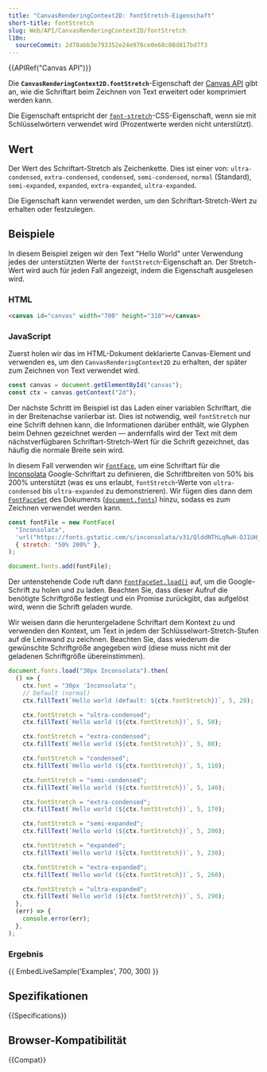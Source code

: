 ```yaml
---
title: "CanvasRenderingContext2D: fontStretch-Eigenschaft"
short-title: fontStretch
slug: Web/API/CanvasRenderingContext2D/fontStretch
l10n:
  sourceCommit: 2d78abb3e793352e24e976ce0e68c08d817bd7f3
---
```


{{APIRef("Canvas API")}}

Die **`CanvasRenderingContext2D.fontStretch`**-Eigenschaft der [Canvas API](/de/docs/Web/API/Canvas_API) gibt an, wie die Schriftart beim Zeichnen von Text erweitert oder komprimiert werden kann.

Die Eigenschaft entspricht der [`font-stretch`](/de/docs/Web/CSS/Reference/Properties/font-stretch)-CSS-Eigenschaft, wenn sie mit Schlüsselwörtern verwendet wird (Prozentwerte werden nicht unterstützt).

## Wert

Der Wert des Schriftart-Stretch als Zeichenkette.
Dies ist einer von: `ultra-condensed`, `extra-condensed`, `condensed`, `semi-condensed`, `normal` (Standard), `semi-expanded`, `expanded`, `extra-expanded`, `ultra-expanded`.

Die Eigenschaft kann verwendet werden, um den Schriftart-Stretch-Wert zu erhalten oder festzulegen.

## Beispiele

In diesem Beispiel zeigen wir den Text "Hello World" unter Verwendung jedes der unterstützten Werte der `fontStretch`-Eigenschaft an.
Der Stretch-Wert wird auch für jeden Fall angezeigt, indem die Eigenschaft ausgelesen wird.

### HTML

```html
<canvas id="canvas" width="700" height="310"></canvas>
```

### JavaScript

Zuerst holen wir das im HTML-Dokument deklarierte Canvas-Element und verwenden es, um den `CanvasRenderingContext2D` zu erhalten, der später zum Zeichnen von Text verwendet wird.

```js
const canvas = document.getElementById("canvas");
const ctx = canvas.getContext("2d");
```

Der nächste Schritt im Beispiel ist das Laden einer variablen Schriftart, die in der Breitenachse variierbar ist.
Dies ist notwendig, weil `fontStretch` nur eine Schrift dehnen kann, die Informationen darüber enthält, wie Glyphen beim Dehnen gezeichnet werden — andernfalls wird der Text mit dem nächstverfügbaren Schriftart-Stretch-Wert für die Schrift gezeichnet, das häufig die normale Breite sein wird.

In diesem Fall verwenden wir [`FontFace`](/de/docs/Web/API/FontFace), um eine Schriftart für die [Inconsolata](https://fonts.google.com/specimen/Inconsolata/tester) Google-Schriftart zu definieren, die Schriftbreiten von 50% bis 200% unterstützt (was es uns erlaubt, `fontStretch`-Werte von `ultra-condensed` bis `ultra-expanded` zu demonstrieren).
Wir fügen dies dann dem [`FontFaceSet`](/de/docs/Web/API/FontFaceSet) des Dokuments ([`document.fonts`](/de/docs/Web/API/Document/fonts)) hinzu, sodass es zum Zeichnen verwendet werden kann.

```js
const fontFile = new FontFace(
  "Inconsolata",
  'url("https://fonts.gstatic.com/s/inconsolata/v31/QlddNThLqRwH-OJ1UHjlKENVzlm-WkL3GZQmAwPyya15.woff2") format("woff2")',
  { stretch: "50% 200%" },
);

document.fonts.add(fontFile);
```

Der untenstehende Code ruft dann [`FontFaceSet.load()`](/de/docs/Web/API/FontFaceSet/load) auf, um die Google-Schrift zu holen und zu laden.
Beachten Sie, dass dieser Aufruf die benötigte Schriftgröße festlegt und ein Promise zurückgibt, das aufgelöst wird, wenn die Schrift geladen wurde.

Wir weisen dann die heruntergeladene Schriftart dem Kontext zu und verwenden den Kontext, um Text in jedem der Schlüsselwort-Stretch-Stufen auf die Leinwand zu zeichnen.
Beachten Sie, dass wiederum die gewünschte Schriftgröße angegeben wird (diese muss nicht mit der geladenen Schriftgröße übereinstimmen).

```js
document.fonts.load("30px Inconsolata").then(
  () => {
    ctx.font = "30px 'Inconsolata'";
    // Default (normal)
    ctx.fillText(`Hello world (default: ${ctx.fontStretch})`, 5, 20);

    ctx.fontStretch = "ultra-condensed";
    ctx.fillText(`Hello world (${ctx.fontStretch})`, 5, 50);

    ctx.fontStretch = "extra-condensed";
    ctx.fillText(`Hello world (${ctx.fontStretch})`, 5, 80);

    ctx.fontStretch = "condensed";
    ctx.fillText(`Hello world (${ctx.fontStretch})`, 5, 110);

    ctx.fontStretch = "semi-condensed";
    ctx.fillText(`Hello world (${ctx.fontStretch})`, 5, 140);

    ctx.fontStretch = "extra-condensed";
    ctx.fillText(`Hello world (${ctx.fontStretch})`, 5, 170);

    ctx.fontStretch = "semi-expanded";
    ctx.fillText(`Hello world (${ctx.fontStretch})`, 5, 200);

    ctx.fontStretch = "expanded";
    ctx.fillText(`Hello world (${ctx.fontStretch})`, 5, 230);

    ctx.fontStretch = "extra-expanded";
    ctx.fillText(`Hello world (${ctx.fontStretch})`, 5, 260);

    ctx.fontStretch = "ultra-expanded";
    ctx.fillText(`Hello world (${ctx.fontStretch})`, 5, 290);
  },
  (err) => {
    console.error(err);
  },
);
```

### Ergebnis

{{ EmbedLiveSample('Examples', 700, 300) }}

## Spezifikationen

{{Specifications}}

## Browser-Kompatibilität

{{Compat}}
